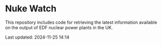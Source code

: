 # Nuke Watch

This repository includes code for retrieving the latest information available on the output of EDF nuclear power plants in the UK.

Last updated: 2024-11-25 14:14